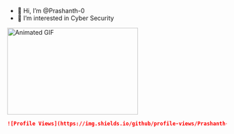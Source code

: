 - 👋 Hi, I’m @Prashanth-0
- 👀 I’m interested in Cyber Security


<img src="https://media.giphy.com/media/RDZo7znAdn2u7sAcWH/giphy.gif" alt="Animated GIF" width="300" height="200">




```markdown
![Profile Views](https://img.shields.io/github/profile-views/Prashanth-0/Prashanth-0)
